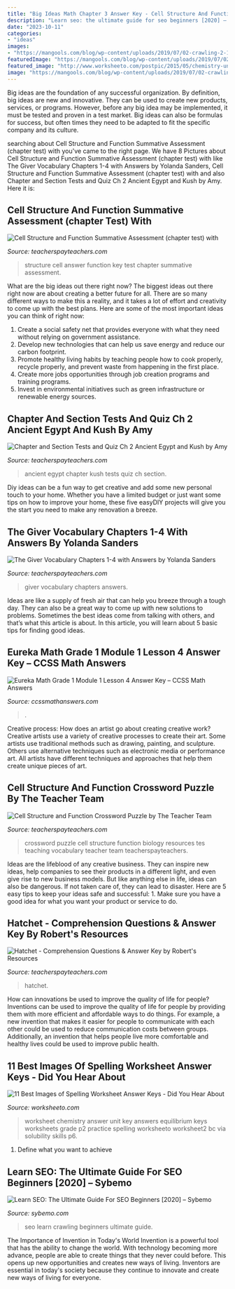 ```yaml
---
title: "Big Ideas Math Chapter 3 Answer Key - Cell Structure And Function Summative Assessment (chapter Test) With"
description: "Learn seo: the ultimate guide for seo beginners [2020] – sybemo"
date: "2023-10-11"
categories:
- "ideas"
images:
- "https://mangools.com/blog/wp-content/uploads/2019/07/02-crawling-2-1.png"
featuredImage: "https://mangools.com/blog/wp-content/uploads/2019/07/02-crawling-2-1.png"
featured_image: "http://www.worksheeto.com/postpic/2015/05/chemistry-unit-5-worksheet-2-answer-key_209192.jpg"
image: "https://mangools.com/blog/wp-content/uploads/2019/07/02-crawling-2-1.png"
---
```



Big ideas are the foundation of any successful organization. By definition, big ideas are new and innovative. They can be used to create new products, services, or programs. However, before any big idea may be implemented, it must be tested and proven in a test market. Big ideas can also be formulas for success, but often times they need to be adapted to fit the specific company and its culture.

	

		
searching about Cell Structure and Function Summative Assessment (chapter test) with you've came to the right page. We have 8 Pictures about Cell Structure and Function Summative Assessment (chapter test) with like The Giver Vocabulary Chapters 1-4 with Answers by Yolanda Sanders, Cell Structure and Function Summative Assessment (chapter test) with and also Chapter and Section Tests and Quiz Ch 2 Ancient Egypt and Kush by Amy. Here it is:
		
    
## Cell Structure And Function Summative Assessment (chapter Test) With

<img loading=lazy src="https://ecdn.teacherspayteachers.com/thumbitem/Cell-Structure-and-Function-Summative-Assessment-chapter-test-with-Answer-Key-1500873677/original-424310-2.jpg" onerror="this.onerror=null;this.src='https://tse2.mm.bing.net/th?id=OIP.q-O9YlIMohB0wh5apGLOtAHaJm&amp;pid=15.1';" alt="Cell Structure and Function Summative Assessment (chapter test) with">

_Source: teacherspayteachers.com_

>structure cell answer function key test chapter summative assessment. 

	

What are the big ideas out there right now?
The biggest ideas out there right now are about creating a better future for all. There are so many different ways to make this a reality, and it takes a lot of effort and creativity to come up with the best plans. Here are some of the most important ideas you can think of right now:
1. Create a social safety net that provides everyone with what they need without relying on government assistance.
2. Develop new technologies that can help us save energy and reduce our carbon footprint. 
3. Promote healthy living habits by teaching people how to cook properly, recycle properly, and prevent waste from happening in the first place. 
4. Create more jobs opportunities through job creation programs and training programs. 
5. Invest in environmental initiatives such as green infrastructure or renewable energy sources.

    
## Chapter And Section Tests And Quiz Ch 2 Ancient Egypt And Kush By Amy

<img loading=lazy src="https://ecdn.teacherspayteachers.com/thumbitem/Chapter-and-Section-Tests-and-Quiz-Ch-2-Ancient-Egypt-and-Kush-026581200-1384728009-1397701882/original-982165-2.jpg" onerror="this.onerror=null;this.src='https://tse3.mm.bing.net/th?id=OIP.3og7mNpaHDI1CioSiF_u8gAAAA&amp;pid=15.1';" alt="Chapter and Section Tests and Quiz Ch 2 Ancient Egypt and Kush by Amy">

_Source: teacherspayteachers.com_

>ancient egypt chapter kush tests quiz ch section. 

	

Diy ideas can be a fun way to get creative and add some new personal touch to your home. Whether you have a limited budget or just want some tips on how to improve your home, these five easyDIY projects will give you the start you need to make any renovation a breeze.

    
## The Giver Vocabulary Chapters 1-4 With Answers By Yolanda Sanders

<img loading=lazy src="https://ecdn.teacherspayteachers.com/thumbitem/The-Giver-Vocabulary-Chapters-1-4-with-Answers-1500873455/original-410119-2.jpg" onerror="this.onerror=null;this.src='https://tse1.mm.bing.net/th?id=OIP.1xBdjBdzqm15zlAhhfOhEQDbEc&amp;pid=15.1';" alt="The Giver Vocabulary Chapters 1-4 with Answers by Yolanda Sanders">

_Source: teacherspayteachers.com_

>giver vocabulary chapters answers. 

	

Ideas are like a supply of fresh air that can help you breeze through a tough day. They can also be a great way to come up with new solutions to problems. Sometimes the best ideas come from talking with others, and that’s what this article is about. In this article, you will learn about 5 basic tips for finding good ideas.

    
## Eureka Math Grade 1 Module 1 Lesson 4 Answer Key – CCSS Math Answers

<img loading=lazy src="https://ccssmathanswers.com/wp-content/uploads/2021/03/Eureka-Math-Grade-1-Module-1-Lesson-4-Problem-Set-Answer-Key-1-1.png" onerror="this.onerror=null;this.src='https://tse1.mm.bing.net/th?id=OIP.mDTLM9vMs71KjGvii5STuAHaIQ&amp;pid=15.1';" alt="Eureka Math Grade 1 Module 1 Lesson 4 Answer Key – CCSS Math Answers">

_Source: ccssmathanswers.com_

>. 

	

Creative process: How does an artist go about creating creative work?
Creative artists use a variety of creative processes to create their art. Some artists use traditional methods such as drawing, painting, and sculpture. Others use alternative techniques such as electronic media or performance art. All artists have different techniques and approaches that help them create unique pieces of art.

    
## Cell Structure And Function Crossword Puzzle By The Teacher Team

<img loading=lazy src="https://ecdn.teacherspayteachers.com/thumbitem/Cell-Structure-and-Function-Crossword-Puzzle-1500463628/original-636951-2.jpg" onerror="this.onerror=null;this.src='https://tse1.mm.bing.net/th?id=OIP.2qOYH1FM3B8yKJOXkMUT6QAAAA&amp;pid=15.1';" alt="Cell Structure and Function Crossword Puzzle by The Teacher Team">

_Source: teacherspayteachers.com_

>crossword puzzle cell structure function biology resources tes teaching vocabulary teacher team teacherspayteachers. 

	

Ideas are the lifeblood of any creative business. They can inspire new ideas, help companies to see their products in a different light, and even give rise to new business models. But like anything else in life, ideas can also be dangerous. If not taken care of, they can lead to disaster. Here are 5 easy tips to keep your ideas safe and successful: 1. Make sure you have a good idea for what you want your product or service to do.

    
## Hatchet - Comprehension Questions &amp; Answer Key By Robert&#039;s Resources

<img loading=lazy src="https://ecdn.teacherspayteachers.com/thumbitem/Hatchet-Comprehension-Questions-Answer-Key-4228507-1549898652/original-4228507-3.jpg" onerror="this.onerror=null;this.src='https://tse3.mm.bing.net/th?id=OIP.vb59rCYCa564HADoXHCpdAAAAA&amp;pid=15.1';" alt="Hatchet - Comprehension Questions &amp; Answer Key by Robert&#039;s Resources">

_Source: teacherspayteachers.com_

>hatchet. 

	

How can innovations be used to improve the quality of life for people?
Inventions can be used to improve the quality of life for people by providing them with more efficient and affordable ways to do things. For example, a new invention that makes it easier for people to communicate with each other could be used to reduce communication costs between groups. Additionally, an invention that helps people live more comfortable and healthy lives could be used to improve public health.

    
## 11 Best Images Of Spelling Worksheet Answer Keys - Did You Hear About

<img loading=lazy src="http://www.worksheeto.com/postpic/2015/05/chemistry-unit-5-worksheet-2-answer-key_209192.jpg" onerror="this.onerror=null;this.src='https://tse1.mm.bing.net/th?id=OIP.OfJoxDjxQTqtXl3AdNSxOgHaKT&amp;pid=15.1';" alt="11 Best Images of Spelling Worksheet Answer Keys - Did You Hear About">

_Source: worksheeto.com_

>worksheet chemistry answer unit key answers equilibrium keys worksheets grade p2 practice spelling worksheeto worksheet2 bc via solubility skills p6. 

	

1. Define what you want to achieve 

    
## Learn SEO: The Ultimate Guide For SEO Beginners [2020] – Sybemo

<img loading=lazy src="https://mangools.com/blog/wp-content/uploads/2019/07/02-crawling-2-1.png" onerror="this.onerror=null;this.src='https://tse4.mm.bing.net/th?id=OIP.ilGNPpELtW5SVolw-Rb7vQHaIe&amp;pid=15.1';" alt="Learn SEO: The Ultimate Guide For SEO Beginners [2020] – Sybemo">

_Source: sybemo.com_

>seo learn crawling beginners ultimate guide. 

	

The Importance of Invention in Today's World
Invention is a powerful tool that has the ability to change the world. With technology becoming more advance, people are able to create things that they never could before. This opens up new opportunities and creates new ways of living. Inventors are essential in today's society because they continue to innovate and create new ways of living for everyone.

